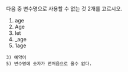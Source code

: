 다음 중 변수명으로 사용할 수 없는 것 2개를 고르시오.

1)  age
2)  Age
3)  let
4)  _age
5)  1age


```
3) 예약어
5) 변수명에 숫자가 맨처음으로 올수 없다.
```